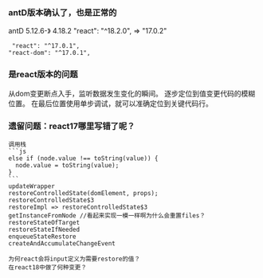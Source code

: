 ### antD版本确认了，也是正常的
antD 5.12.6-》 4.18.2
 "react": "^18.2.0", => "17.0.2"

     "react": "^17.0.1",
    "react-dom": "^17.0.1",

### 是react版本的问题
从dom变更断点入手，监听数据发生变化的瞬间。
逐步定位到值变更代码的模糊位置。
在最后位置使用单步调试，就可以准确定位到关键代码行。

### 遗留问题：react17哪里写错了呢？
    调用栈
    ```js
    else if (node.value !== toString(value)) {
      node.value = toString(value);
    }
    ```
    updateWrapper
    restoreControlledState(domElement, props);
    restoreControlledState$3
    restoreImpl => restoreControlledState$3
    getInstanceFromNode //看起来实现一模一样啊为什么会重置files？
    restoreStateOfTarget
    restoreStateIfNeeded
    enqueueStateRestore
    createAndAccumulateChangeEvent

    为何react会将input定义为需要restore的值？
    在react18中做了何种变更？



